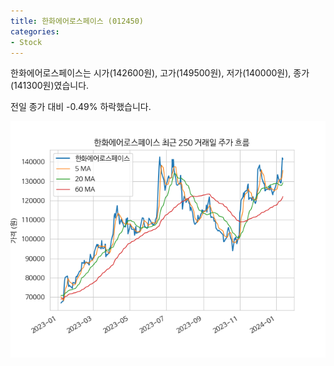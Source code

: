 ```yaml
---
title: 한화에어로스페이스 (012450)
categories:
- Stock
---
```


한화에어로스페이스는 시가(142600원), 고가(149500원), 저가(140000원), 종가(141300원)였습니다.

전일 종가 대비 -0.49% 하락했습니다.

<!-- more -->

![012450](/assets/images/stock/012450.png)